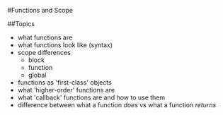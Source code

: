 #Functions and Scope

##Topics

- what functions are
- what functions look like (syntax)
- scope differences
  - block
  - function
  - global
- functions as 'first-class' objects
- what 'higher-order' functions are
- what 'callback' functions are and how to use them
- difference between what a function _does_ vs what a function _returns_

